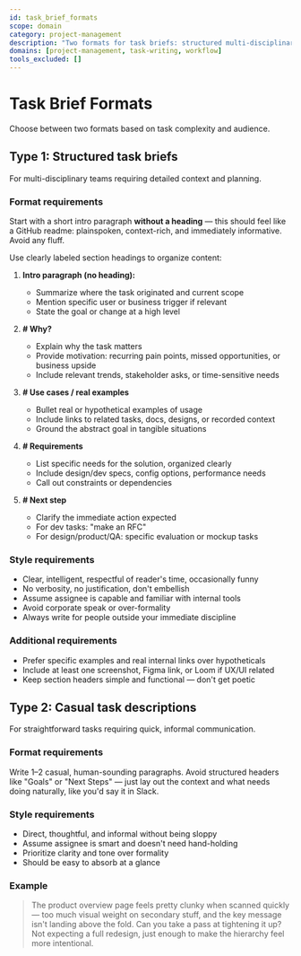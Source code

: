 ```yaml
---
id: task_brief_formats
scope: domain
category: project-management
description: "Two formats for task briefs: structured multi-disciplinary and casual short-form"
domains: [project-management, task-writing, workflow]
tools_excluded: []
---
```


# Task Brief Formats

Choose between two formats based on task complexity and audience.

## Type 1: Structured task briefs

For multi-disciplinary teams requiring detailed context and planning.

### Format requirements

Start with a short intro paragraph **without a heading** — this should feel like a GitHub readme: plainspoken, context-rich, and immediately informative. Avoid any fluff.

Use clearly labeled section headings to organize content:

1. **Intro paragraph (no heading):**
   - Summarize where the task originated and current scope
   - Mention specific user or business trigger if relevant
   - State the goal or change at a high level

2. **# Why?**
   - Explain why the task matters
   - Provide motivation: recurring pain points, missed opportunities, or business upside
   - Include relevant trends, stakeholder asks, or time-sensitive needs

3. **# Use cases / real examples**
   - Bullet real or hypothetical examples of usage
   - Include links to related tasks, docs, designs, or recorded context
   - Ground the abstract goal in tangible situations

4. **# Requirements**
   - List specific needs for the solution, organized clearly
   - Include design/dev specs, config options, performance needs
   - Call out constraints or dependencies

5. **# Next step**
   - Clarify the immediate action expected
   - For dev tasks: "make an RFC"
   - For design/product/QA: specific evaluation or mockup tasks

### Style requirements

- Clear, intelligent, respectful of reader's time, occasionally funny
- No verbosity, no justification, don't embellish
- Assume assignee is capable and familiar with internal tools
- Avoid corporate speak or over-formality
- Always write for people outside your immediate discipline

### Additional requirements

- Prefer specific examples and real internal links over hypotheticals
- Include at least one screenshot, Figma link, or Loom if UX/UI related
- Keep section headers simple and functional — don't get poetic

## Type 2: Casual task descriptions

For straightforward tasks requiring quick, informal communication.

### Format requirements

Write 1–2 casual, human-sounding paragraphs. Avoid structured headers like "Goals" or "Next Steps" — just lay out the context and what needs doing naturally, like you'd say it in Slack.

### Style requirements

- Direct, thoughtful, and informal without being sloppy
- Assume assignee is smart and doesn't need hand-holding
- Prioritize clarity and tone over formality
- Should be easy to absorb at a glance

### Example

> The product overview page feels pretty clunky when scanned quickly — too much visual weight on secondary stuff, and the key message isn't landing above the fold. Can you take a pass at tightening it up? Not expecting a full redesign, just enough to make the hierarchy feel more intentional.